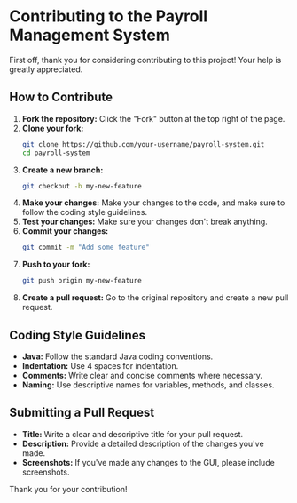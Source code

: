 # Contributing to the Payroll Management System

First off, thank you for considering contributing to this project! Your help is greatly appreciated.

## How to Contribute

1.  **Fork the repository:** Click the "Fork" button at the top right of the page.
2.  **Clone your fork:**
    ```bash
    git clone https://github.com/your-username/payroll-system.git
    cd payroll-system
    ```
3.  **Create a new branch:**
    ```bash
    git checkout -b my-new-feature
    ```
4.  **Make your changes:** Make your changes to the code, and make sure to follow the coding style guidelines.
5.  **Test your changes:** Make sure your changes don't break anything.
6.  **Commit your changes:**
    ```bash
    git commit -m "Add some feature"
    ```
7.  **Push to your fork:**
    ```bash
    git push origin my-new-feature
    ```
8.  **Create a pull request:** Go to the original repository and create a new pull request.

## Coding Style Guidelines

-   **Java:** Follow the standard Java coding conventions.
-   **Indentation:** Use 4 spaces for indentation.
-   **Comments:** Write clear and concise comments where necessary.
-   **Naming:** Use descriptive names for variables, methods, and classes.

## Submitting a Pull Request

-   **Title:** Write a clear and descriptive title for your pull request.
-   **Description:** Provide a detailed description of the changes you've made.
-   **Screenshots:** If you've made any changes to the GUI, please include screenshots.

Thank you for your contribution!
